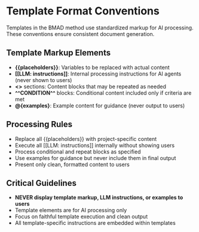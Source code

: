 # Template Format Conventions

Templates in the BMAD method use standardized markup for AI processing. These
conventions ensure consistent document generation.

## Template Markup Elements

- **{{placeholders}}**: Variables to be replaced with actual content
- **[[LLM: instructions]]**: Internal processing instructions for AI agents
  (never shown to users)
- **<<REPEAT>>** sections: Content blocks that may be repeated as needed
- **^^CONDITION^^** blocks: Conditional content included only if criteria are
  met
- **@{examples}**: Example content for guidance (never output to users)

## Processing Rules

- Replace all {{placeholders}} with project-specific content
- Execute all [[LLM: instructions]] internally without showing users
- Process conditional and repeat blocks as specified
- Use examples for guidance but never include them in final output
- Present only clean, formatted content to users

## Critical Guidelines

- **NEVER display template markup, LLM instructions, or examples to users**
- Template elements are for AI processing only
- Focus on faithful template execution and clean output
- All template-specific instructions are embedded within templates
